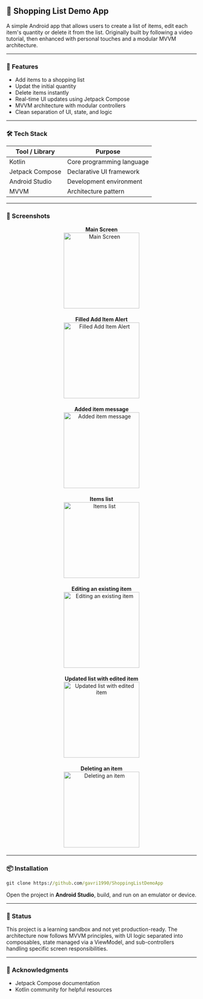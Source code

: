 ## 📱 Shopping List Demo App

A simple Android app that allows users to create a list of items, edit each item's quantity or delete it from the list. Originally built by following a video tutorial, then enhanced with personal touches and a modular MVVM architecture.

---

### 🚀 Features

- Add items to a shopping list
- Updat the initial quantity
- Delete items instantly
- Real-time UI updates using Jetpack Compose
- MVVM architecture with modular controllers
- Clean separation of UI, state, and logic

---

### 🛠️ Tech Stack

| Tool / Library    | Purpose                    |
|-------------------|----------------------------|
| Kotlin            | Core programming language  |
| Jetpack Compose   | Declarative UI framework   |
| Android Studio    | Development environment    |
| MVVM              | Architecture pattern       |

---

### 📸 Screenshots

<div style="text-align: center; margin-bottom: 20px;">
  <div><strong>Main Screen</strong></div>
  <img src="demoImages/screenshot1.png" alt="Main Screen" width="200"/>
</div>

<div style="text-align: center; margin-bottom: 20px;">
  <div><strong>Filled Add Item Alert</strong></div>
  <img src="demoImages/screenshot2.png" alt="Filled Add Item Alert" width="200"/>
</div>

<div style="text-align: center; margin-bottom: 20px;">
  <div><strong>Added item message</strong></div>
  <img src="demoImages/screenshot3.png" alt="Added item message" width="200"/>
</div>

<div style="text-align: center; margin-bottom: 20px;">
  <div><strong>Items list</strong></div>
  <img src="demoImages/screenshot4.png" alt="Items list" width="200"/>
</div>

<div style="text-align: center; margin-bottom: 20px;">
  <div><strong>Editing an existing item</strong></div>
  <img src="demoImages/screenshot5.png" alt="Editing an existing item" width="200"/>
</div>

<div style="text-align: center; margin-bottom: 20px;">
  <div><strong>Updated list with edited item</strong></div>
  <img src="demoImages/screenshot6.png" alt="Updated list with edited item" width="200"/>
</div>

<div style="text-align: center; margin-bottom: 20px;">
  <div><strong>Deleting an item</strong></div>
  <img src="demoImages/screenshot7.png" alt="Deleting an item" width="200"/>
</div>

---

### 📦 Installation

```cmd
git clone https://github.com/gavri1990/ShoppingListDemoApp
```

Open the project in **Android Studio**, build, and run on an emulator or device.

---

### 🧪 Status

This project is a learning sandbox and not yet production-ready. The architecture now follows MVVM principles, with UI logic separated into composables, state managed via a ViewModel, and sub-controllers handling specific screen responsibilities.

---

### 🙌 Acknowledgments

- Jetpack Compose documentation
- Kotlin community for helpful resources
